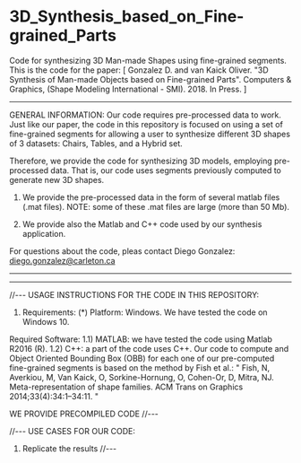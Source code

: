# 3D_Synthesis_based_on_Fine-grained_Parts
Code for synthesizing 3D Man-made Shapes using fine-grained segments. This is the code for the paper: 
[
Gonzalez D. and van Kaick Oliver. "3D Synthesis of Man-made Objects based on Fine-grained Parts". Computers & Graphics, (Shape Modeling International - SMI). 2018. In Press.
]

*********
GENERAL INFORMATION:
Our code requires pre-processed data to work. Just like our paper, the code in this repository is focused on using a set of fine-grained segments for allowing a user to synthesize different 3D shapes of 3 datasets: Chairs, Tables, and a Hybrid set.

Therefore, we provide the code for synthesizing 3D models, employing pre-processed data. That is, our code uses segments previously computed to generate new 3D shapes.

1) We provide the pre-processed data in the form of several matlab files (.mat files). 
NOTE: some of these .mat files are large (more than 50 Mb).

2) We provide also the Matlab and C++ code used by our synthesis application.

For questions about the code, pleas contact Diego Gonzalez: diego.gonzalez@carleton.ca
*********

*********
//---
USAGE INSTRUCTIONS FOR THE CODE IN THIS REPOSITORY:
1) Requirements:
(*) Platform: Windows. We have tested the code on Windows 10.

Required Software:
1.1) MATLAB: we have tested the code using Matlab R2016 (R).
1.2) C++: a part of the code uses C++.
Our code to compute and Object Oriented Bounding Box (OBB) for each one of our pre-computed fine-grained segments is based on the method by Fish et al.: 
" Fish, N, Averkiou, M, Van Kaick, O, Sorkine-Hornung, O, Cohen-Or, D, Mitra, NJ. Meta-representation of shape families. ACM Trans on
Graphics 2014;33(4):34:1–34:11. "

WE PROVIDE PRECOMPILED CODE
//---

//---
USE CASES FOR OUR CODE:
1) Replicate the results
//---

